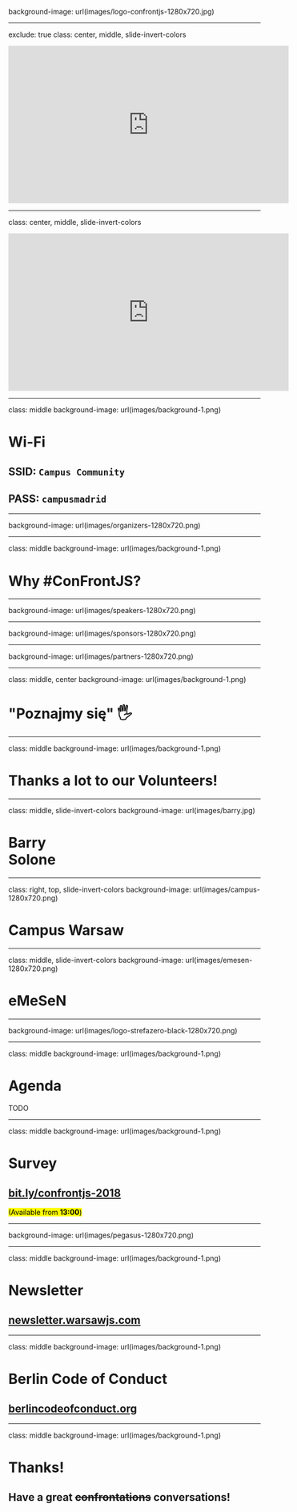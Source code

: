 background-image: url(images/logo-confrontjs-1280x720.jpg)

---

exclude: true
class: center, middle, slide-invert-colors

<iframe width="560" height="315" src="https://www.youtube.com/embed/6CbQMclHUSU" frameborder="0" allow="autoplay; encrypted-media" allowfullscreen></iframe>

---

class: center, middle, slide-invert-colors

<iframe width="560" height="315" src="https://www.youtube.com/embed/ZVjDTB9Wcng" frameborder="0" allow="autoplay; encrypted-media" allowfullscreen></iframe>

---

class: middle
background-image: url(images/background-1.png)

# Wi-Fi

## SSID: `Campus Community`
## PASS: `campusmadrid`

---

background-image: url(images/organizers-1280x720.png)

---

class: middle
background-image: url(images/background-1.png)

# Why <a>#ConFrontJS</a>?

---

background-image: url(images/speakers-1280x720.png)

---

background-image: url(images/sponsors-1280x720.png)

---

background-image: url(images/partners-1280x720.png)

---

class: middle, center
background-image: url(images/background-1.png)

# "Poznajmy się" 🖐

---

class: middle
background-image: url(images/background-1.png)

# Thanks a lot to our <a>Volunteers</a>!

---

class: middle, slide-invert-colors
background-image: url(images/barry.jpg)

# Barry<br/>Solone

---

class: right, top, slide-invert-colors
background-image: url(images/campus-1280x720.png)

# Campus Warsaw

---

class: middle, slide-invert-colors
background-image: url(images/emesen-1280x720.png)

# eMeSeN

---

background-image: url(images/logo-strefazero-black-1280x720.png)

---

class: middle
background-image: url(images/background-1.png)

# Agenda

TODO

---

class: middle
background-image: url(images/background-1.png)

# Survey
## [bit.ly/confrontjs-2018](http://bit.ly/confrontjs-2018)

<mark>(Available from **13:00**)</mark>

---

background-image: url(images/pegasus-1280x720.png)

---

class: middle
background-image: url(images/background-1.png)

# Newsletter

## [newsletter.warsawjs.com](https://newsletter.warsawjs.com/)

---

class: middle
background-image: url(images/background-1.png)

# <a>Berlin</a> Code of Conduct

## [berlincodeofconduct.org](http://berlincodeofconduct.org/)

---

class: middle
background-image: url(images/background-1.png)

# Thanks!

## Have a great <strike>confrontations</strike> conversations!
